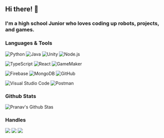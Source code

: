 ## Hi there! 👋

### I'm a high school Junior who loves coding up robots, projects, and  games.


### Languages & Tools

![Python](https://img.shields.io/badge/-Python-05122A?style=flat&logo=python) ![Java](https://img.shields.io/badge/-Java-05122A?style=flat&logo=Java&logoColor=white) ![Unity](https://img.shields.io/badge/-Unity-05122A?style=flat&logo=unity) ![Node.js](https://img.shields.io/badge/-Node.js-05122A?style=flat&logo=node.js)

![TypeScript](https://img.shields.io/badge/-TypeScript-05122A?style=flat&logo=typescript) ![React](https://img.shields.io/badge/-React-05122A?style=flat&logo=react)
![GameMaker](https://img.shields.io/badge/-GameMaker-05122A?style=flat&logo=gamemaker) 

![Firebase](https://img.shields.io/badge/-Firebase-05122A?style=flat&logo=firebase) ![MongoDB](https://img.shields.io/badge/-MongoDB-05122A?style=flat&logo=mongodb)
![GitHub](https://img.shields.io/badge/-GitHub-05122A?style=flat&logo=github)  

![Visual Studio Code](https://img.shields.io/badge/-Visual%20Studio%20Code-05122A?style=flat&logo=visual-studio-code&logoColor=007ACC) ![Postman](https://img.shields.io/badge/-Postman-05122A?style=flat&logo=postman)

### Github Stats

![Pranav's Github Stas](https://github-readme-stats.vercel.app/api?username=pranavdasan&show_icons=true&theme=dark&hide_border=true&bg_color=00000000&hide_title=true&include_all_commits=true)

### Handles

<p align="left">
<a href="https://www.linkedin.com/in/pranav-dasan/"><img src="https://custom-icon-badges.demolab.com/badge/LinkedIn%20-0A66C2?logo=linkedin-white&logoColor=fff)"/></a>
<a href="https://lilcodey.itch.io/"><img src="https://img.shields.io/badge/-itch.io-FA5C5C?&logo=itch.io&logoColor=white"/></a>
<a href="mailto:pranavdasan8@gmail.com"><img src="https://img.shields.io/badge/-pranavdasan8@gmail.com-EA4335?style=flat&logo=Gmail&logoColor=white"/></a>
</p>
